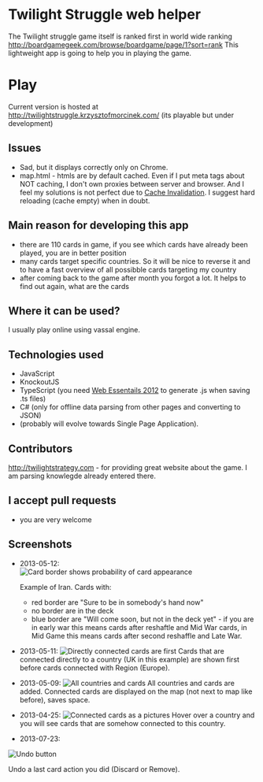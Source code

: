 Twilight Struggle web helper
===================
The Twilight struggle game itself is ranked first in world wide ranking http://boardgamegeek.com/browse/boardgame/page/1?sort=rank
This lightweight app is going to help you in playing the game.

Play
===================

Current version is hosted at  
http://twilightstruggle.krzysztofmorcinek.com/ (its playable but under development)

## Issues
- Sad, but it displays correctly only on Chrome.
- map.html - htmls are by default cached. Even if I put meta tags about NOT caching, I don't own proxies between server and browser. And I feel my solutions is not perfect due to [Cache Invalidation](http://martinfowler.com/bliki/TwoHardThings.html). I suggest hard reloading (cache empty) when in doubt.

## Main reason for developing this app

- there are 110 cards in game, if you see which cards have already been played, you are in better position
- many cards target specific countries. So it will be nice to reverse it and to have a fast overview of all possibble cards targeting my country
- after coming back to the game after month you forgot a lot. It helps to find out again, what are the cards

## Where it can be used?
I usually play online using vassal engine.

## Technologies used
* JavaScript
* KnockoutJS
* TypeScript (you need [Web Essentails 2012](http://visualstudiogallery.msdn.microsoft.com/07d54d12-7133-4e15-becb-6f451ea3bea6) to generate .js when saving .ts files)
* C# (only for offline data parsing from other pages and converting to JSON)
* (probably will evolve towards Single Page Application).

## Contributors
http://twilightstrategy.com - for providing great website about the game. I am parsing knowlegde already entered there.

## I accept pull requests

* you are very welcome

## Screenshots

* 2013-05-12:  
![Card border shows probability of card appearance](https://raw.github.com/kmorcinek/TS-web-cards-helper/master/screenshots/TS_card_border_shows_the_probability_of_card.JPG)
  
  Example of Iran. Cards with:
  * red border are "Sure to be in somebody's hand now"
  * no border are in the deck
  * blue border are "Will come soon, but not in the deck yet" - if you are in early war this means cards after reshaftle and Mid War cards, in Mid Game this means cards after second reshaffle and Late War.
  
* 2013-05-11:
![Directly connected cards are first](https://raw.github.com/kmorcinek/TS-web-cards-helper/master/screenshots/TS_directly_connected_cards_are_first.JPG)
  Cards that are connected directly to a country (UK in this example) are shown first before cards connected with Region (Europe).
  
* 2013-05-09:
![All countries and cards](https://raw.github.com/kmorcinek/TS-web-cards-helper/master/screenshots/All_countries_and_cards_Cards_on_the_map.JPG)
  All countries and cards are added. Connected cards are displayed on the map (not next to map like before), saves space.

* 2013-04-25:
![Connected cards as a pictures](https://raw.github.com/kmorcinek/TS-web-cards-helper/master/screenshots/Cards_as_a_pictures.JPG)
  Hover over a country and you will see cards that are somehow connected to this country.

* 2013-07-23:

![Undo button](https://raw.github.com/kmorcinek/TS-web-cards-helper/master/screenshots/Undo_button.PNG)
  
  Undo a last card action you did (Discard or Remove).

